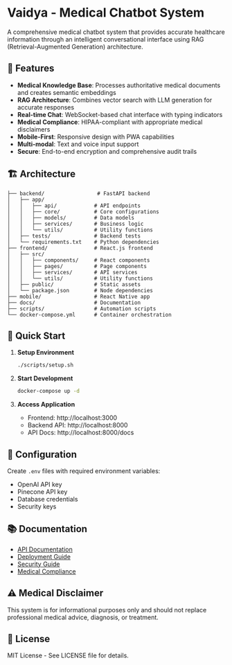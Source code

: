 # Vaidya - Medical Chatbot System

A comprehensive medical chatbot system that provides accurate healthcare information through an intelligent conversational interface using RAG (Retrieval-Augmented Generation) architecture.

## 🏥 Features

- **Medical Knowledge Base**: Processes authoritative medical documents and creates semantic embeddings
- **RAG Architecture**: Combines vector search with LLM generation for accurate responses
- **Real-time Chat**: WebSocket-based chat interface with typing indicators
- **Medical Compliance**: HIPAA-compliant with appropriate medical disclaimers
- **Mobile-First**: Responsive design with PWA capabilities
- **Multi-modal**: Text and voice input support
- **Secure**: End-to-end encryption and comprehensive audit trails

## 🏗️ Architecture

```
├── backend/                 # FastAPI backend
│   ├── app/
│   │   ├── api/            # API endpoints
│   │   ├── core/           # Core configurations
│   │   ├── models/         # Data models
│   │   ├── services/       # Business logic
│   │   └── utils/          # Utility functions
│   ├── tests/              # Backend tests
│   └── requirements.txt    # Python dependencies
├── frontend/               # React.js frontend
│   ├── src/
│   │   ├── components/     # React components
│   │   ├── pages/          # Page components
│   │   ├── services/       # API services
│   │   └── utils/          # Utility functions
│   ├── public/             # Static assets
│   └── package.json        # Node dependencies
├── mobile/                 # React Native app
├── docs/                   # Documentation
├── scripts/                # Automation scripts
└── docker-compose.yml      # Container orchestration
```

## 🚀 Quick Start

1. **Setup Environment**
   ```bash
   ./scripts/setup.sh
   ```

2. **Start Development**
   ```bash
   docker-compose up -d
   ```

3. **Access Application**
   - Frontend: http://localhost:3000
   - Backend API: http://localhost:8000
   - API Docs: http://localhost:8000/docs

## 🔧 Configuration

Create `.env` files with required environment variables:
- OpenAI API key
- Pinecone API key
- Database credentials
- Security keys

## 📚 Documentation

- [API Documentation](docs/api.md)
- [Deployment Guide](docs/deployment.md)
- [Security Guide](docs/security.md)
- [Medical Compliance](docs/compliance.md)

## ⚠️ Medical Disclaimer

This system is for informational purposes only and should not replace professional medical advice, diagnosis, or treatment.

## 📄 License

MIT License - See LICENSE file for details.

